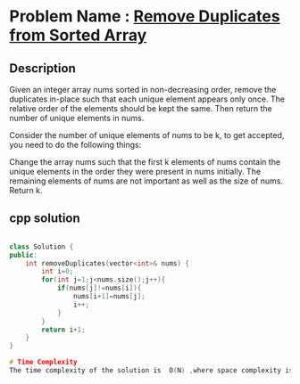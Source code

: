 # Problem Name : [Remove Duplicates from Sorted Array](https://leetcode.com/problems/remove-duplicates-from-sorted-array/description/)

## Description
Given an integer array nums sorted in non-decreasing order, remove the duplicates in-place such that each unique element appears only once. The relative order of the elements should be kept the same. Then return the number of unique elements in nums.

Consider the number of unique elements of nums to be k, to get accepted, you need to do the following things:

Change the array nums such that the first k elements of nums contain the unique elements in the order they were present in nums initially. The remaining elements of nums are not important as well as the size of nums.
Return k.


## cpp solution
```cpp

class Solution {
public:
    int removeDuplicates(vector<int>& nums) {
        int i=0;
        for(int j=1;j<nums.size();j++){
            if(nums[j]!=nums[i]){
                nums[i+1]=nums[j];
                i++;
            }
        }
        return i+1;
    }
}

# Time Complexity 
The time complexity of the solution is  O(N) ,where space complexity is O(1).














